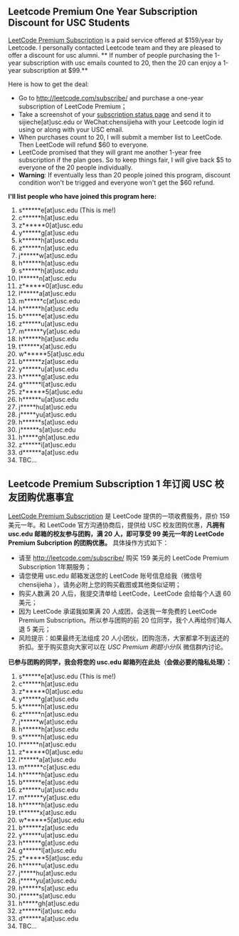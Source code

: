 ## Leetcode Premium One Year Subscription Discount for USC Students
[LeetCode Premium Subscription](http://leetcode.com/subscribe/) is a paid service offered at $159/year by Leetcode. I personally contacted Leetcode team and they are pleased to offer a discount for usc alumni. ** If number of people purchasing the 1-year subscription with usc emails counted to 20, then the 20 can enjoy a 1-year subscription at $99.** 

Here is how to get the deal:

* Go to http://leetcode.com/subscribe/ and purchase a one-year subscription of LeetCode Premium；
* Take a screenshot of your [subscription status page](http://leetcode.com/subscription/) and send it to sijieche[at]usc.edu or WeChat:chensijieha with your Leetcode login id using or along with your USC email.
* When purchases count to 20, I will submit a member list to LeetCode. Then LeetCode will refund $60 to everyone.
* LeetCode promised that they will grant me another 1-year free subscription if the plan goes. So to keep things fair, I will give back $5 to everyone of the 20 people individually.
* **Warning**: If eventually less than 20 people joined this program,  discount condition won't be trigged and everyone won't get the $60 refund.

**I'll list people who have joined this program here:**

1. s******e[at]usc.edu (This is me!)
2. c******h[at]usc.edu
3. z******0[at]usc.edu
4. y******g[at]usc.edu
5. k******h[at]usc.edu
6. z******n[at]usc.edu
7. j******w[at]usc.edu
8. h******h[at]usc.edu
9. s******h[at]usc.edu
10. l******n[at]usc.edu
11. z******0[at]usc.edu
12. l******a[at]usc.edu
13. m******c[at]usc.edu
14. h******h[at]usc.edu
15. b******e[at]usc.edu
16. z******u[at]usc.edu
17. m******y[at]usc.edu
18. h******h[at]usc.edu
19. t******x[at]usc.edu
20. w******5[at]usc.edu
21. b******z[at]usc.edu
22. y******u[at]usc.edu
23. h******g[at]usc.edu
24. g******l[at]usc.edu
25. z******5[at]usc.edu
26. h******u[at]usc.edu
27. j*****hu[at]usc.edu
28. j*****yu[at]usc.edu
29. h******s[at]usc.edu
30. j******s[at]usc.edu
31. h*****gh[at]usc.edu
32. z******i[at]usc.edu
33. d******a[at]usc.edu
34. TBC...




## Leetcode Premium Subscription 1 年订阅 USC 校友团购优惠事宜


[LeetCode Premium Subscription](http://leetcode.com/subscribe/) 是 LeetCode 提供的一项收费服务，原价 159 美元一年。和 LeetCode 官方沟通协商后，提供给 USC 校友团购优惠，**凡拥有 usc.edu 邮箱的校友参与团购，满 20 人，即可享受 99 美元一年的 LeetCode Premium Subcription 的团购优惠。** 具体操作方式如下：

* 请至 http://leetcode.com/subscribe/ 购买 159 美元的 LeetCode Premium Subscription 1年期服务；
* 请您使用 usc.edu 邮箱发送您的 LeetCode 账号信息给我（微信号 chensijieha ），请务必附上您的购买截图或其他类似证明；
* 购买人数满 20 人后，我提交清单给 LeetCode，LeetCode 会给每个人退 60 美元；
* 因为 LeetCode 承诺我如果满 20 人成团，会送我一年免费的 LeetCode Premium Subscription。所以参与团购的前 20 位同学，我个人再给你们每人退 5 美元；
* 风险提示：如果最终无法组成 20 人小团伙，团购泡汤，大家都拿不到返还的折扣。至于购买意向大家可以在 *USC Premium 刷题小分队* 微信群内讨论。

**已参与团购的同学，我会将您的 usc.edu 邮箱列在此处（会做必要的隐私处理）：**

1. s******e[at]usc.edu (This is me!)
2. c******h[at]usc.edu
3. z******0[at]usc.edu
4. y******g[at]usc.edu
5. k******h[at]usc.edu
6. z******n[at]usc.edu
7. j******w[at]usc.edu
8. h******h[at]usc.edu
9. s******h[at]usc.edu
10. l******n[at]usc.edu
11. z******0[at]usc.edu
12. l******a[at]usc.edu
13. m******c[at]usc.edu
14. h******h[at]usc.edu
15. b******e[at]usc.edu
16. z******u[at]usc.edu
17. m******y[at]usc.edu
18. h******h[at]usc.edu
19. t******x[at]usc.edu
20. w******5[at]usc.edu
21. b******z[at]usc.edu
22. y******u[at]usc.edu
23. h******g[at]usc.edu
24. g******l[at]usc.edu
25. z******5[at]usc.edu
26. h******u[at]usc.edu
27. j*****hu[at]usc.edu
28. j*****yu[at]usc.edu
29. h******s[at]usc.edu
30. j******s[at]usc.edu
31. h*****gh[at]usc.edu
32. z******i[at]usc.edu
33. d******a[at]usc.edu
34. TBC...
